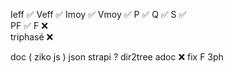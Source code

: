 Ieff ✅
Veff ✅
Imoy ✅
Vmoy ✅
P    ✅ 
Q    ✅
S    ✅  
PF   ✅
F    ❌  
triphasé ❌      
   

doc ( ziko js ) json
strapi ?
dir2tree 
adoc  ❌
fix F 3ph 